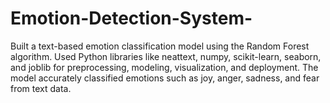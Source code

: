 # Emotion-Detection-System-
Built a text-based emotion classification model using the Random  Forest algorithm. Used Python libraries like neattext, numpy, scikit-learn, seaborn, and joblib for  preprocessing, modeling, visualization, and deployment. The model accurately classified emotions  such as joy, anger, sadness, and fear from text data.
